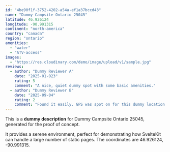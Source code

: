 ```yaml
---
id: "4be90f1f-3752-4202-a54a-ef1a37bccd43"
name: "Dummy Campsite Ontario 25045"
latitude: 46.926124
longitude: -90.991315
continent: "north-america"
country: "canada"
region: "ontario"
amenities:
  - "water"
  - "ATV-access"
images:
  - "https://res.cloudinary.com/demo/image/upload/v1/sample.jpg"
reviews:
  - author: "Dummy Reviewer A"
    date: "2025-01-023"
    rating: 5
    comment: "A nice, quiet dummy spot with some basic amenities."
  - author: "Dummy Reviewer B"
    date: "2025-09-04"
    rating: 2
    comment: "Found it easily. GPS was spot on for this dummy location."
---
```


This is a **dummy description** for Dummy Campsite Ontario 25045, generated for the proof of concept.

It provides a serene environment, perfect for demonstrating how SvelteKit can handle a large number of static pages. The coordinates are 46.926124, -90.991315.
